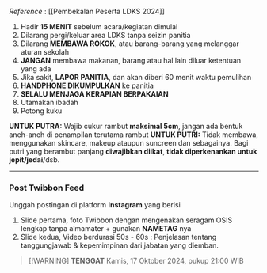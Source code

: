 *Reference* : [[Pembekalan Peserta LDKS 2024]]

1. Hadir **15 MENIT** sebelum acara/kegiatan dimulai
2. Dilarang pergi/keluar area LDKS tanpa seizin panitia
3. Dilarang **MEMBAWA ROKOK**, atau barang-barang yang melanggar aturan sekolah
4. **JANGAN** membawa makanan, barang atau hal lain diluar ketentuan yang ada
5. Jika sakit, **LAPOR PANITIA**, dan akan diberi 60 menit waktu pemulihan
6. **HANDPHONE DIKUMPULKAN** ke panitia
7. **SELALU MENJAGA KERAPIAN BERPAKAIAN**
8. Utamakan ibadah
9. Potong kuku

**UNTUK PUTRA:** Wajib cukur rambut **maksimal 5cm**, jangan ada bentuk aneh-aneh di penampilan terutama rambut
**UNTUK PUTRI:** Tidak membawa, menggunakan skincare, makeup ataupun suncreen dan sebagainya. Bagi putri yang berambut panjang **diwajibkan diikat**, **tidak diperkenankan untuk jepit/jedai**/dsb.

---

### Post Twibbon Feed
Unggah postingan di platform **Instagram** yang berisi
1. Slide pertama, foto Twibbon dengan mengenakan seragam OSIS lengkap tanpa almamater + gunakan **NAMETAG** nya
2. Slide kedua, Video berdurasi 50s - 60s : Penjelasan tentang tanggungjawab & kepemimpinan dari jabatan yang diemban.

> [!WARNING] **TENGGAT**
> Kamis, 17 Oktober 2024, pukup 21:00 WIB

